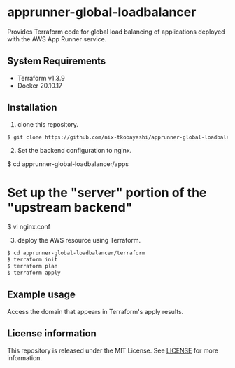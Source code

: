 # apprunner-global-loadbalancer
Provides Terraform code for global load balancing of applications deployed with the AWS App Runner service.

## System Requirements

- Terraform v1.3.9
- Docker 20.10.17


## Installation

1. clone this repository.

```bash
$ git clone https://github.com/nix-tkobayashi/apprunner-global-loadbalancer.git
```

2. Set the backend configuration to nginx. 

$ cd apprunner-global-loadbalancer/apps
# Set up the "server" portion of the "upstream backend"
$ vi nginx.conf


3. deploy the AWS resource using Terraform.

```bash
$ cd apprunner-global-loadbalancer/terraform
$ terraform init
$ terraform plan
$ terraform apply
```

## Example usage

Access the domain that appears in Terraform's apply results.


## License information

This repository is released under the MIT License. See [LICENSE](LICENSE) for more information.



